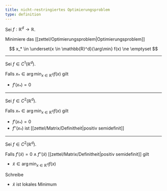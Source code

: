 ```yaml
---
title: nicht-restringiertes Optimierungsproblem
type: definition
---
```


Sei $f : \mathbb{R}^d \to \mathbb{R}$.

Minimiere das [[zettel/Optimierungsproblem|Optimierungsproblem]]

$$
	x_* \in \underset{x \in \mathbb{R}^d}{\arg\min} f(x) \ne \emptyset
$$

---

Sei $f \in C^1(\mathbb{R}^d)$.

Falls $x_* \in \arg\min_{x \in \mathbb{R^d}} f(x)$ gilt
- $f'(x_*) = 0$

---

Sei $f \in C^2(\mathbb{R}^d)$.

Falls $x_* \in \arg\min_{x \in \mathbb{R^d}} f(x)$ gilt
- $f'(x_*) = 0$
- $f''(x_*)$ ist [[zettel/Matrix/Definitheit|positiv semidefinit]]

---

Sei $f \in C^2(\mathbb{R}^d)$.

Falls $f'(\tilde{x}) = 0 \land f''(\tilde{x})$ [[zettel/Matrix/Definitheit|positiv semidefinit]] gilt
- $\tilde{x} \in \arg\min_{x \in \mathbb{R^d}} f(x)$

Schreibe
- $\tilde{x}$ ist lokales Minimum